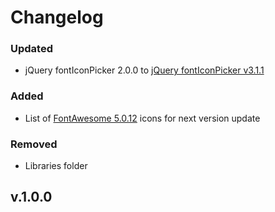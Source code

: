 # Changelog

### Updated

- jQuery fontIconPicker 2.0.0 to [jQuery fontIconPicker v3.1.1](https://github.com/fontIconPicker/fontIconPicker)

### Added

- List of [FontAwesome 5.0.12](https://github.com/FortAwesome/Font-Awesome) icons for next version update

### Removed

- Libraries folder

## v.1.0.0